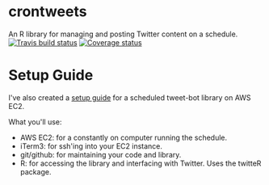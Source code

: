 # crontweets
An R library for managing and posting Twitter content on a schedule.
[![Travis build status](https://travis-ci.org/bestdan/crontweets.svg?branch=master)](https://travis-ci.org/bestdan/crontweets)
[![Coverage status](https://codecov.io/gh/bestdan/crontweets/branch/master/graph/badge.svg)](https://codecov.io/github/bestdan/crontweets?branch=master)
# Setup Guide
I've also created a [setup guide](Setup.md) for a scheduled tweet-bot library on AWS EC2.

What you'll use:  

- AWS EC2: for a constantly on computer running the schedule.  
- iTerm3: for ssh'ing into your EC2 instance.  
- git/github: for maintaining your code and library.  
- R: for accessing the library and interfacing with Twitter. Uses the twitteR package.  
